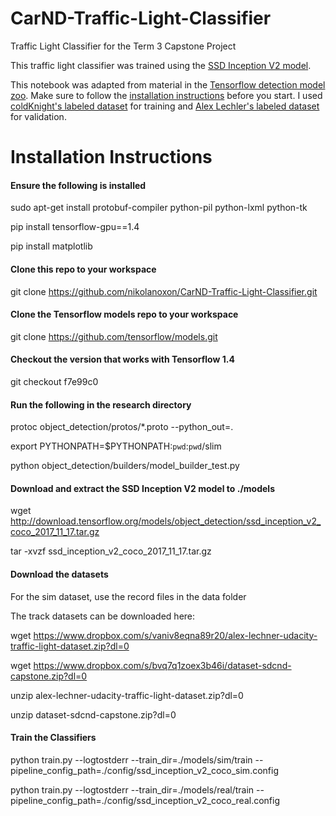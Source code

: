 # CarND-Traffic-Light-Classifier
Traffic Light Classifier for the Term 3 Capstone Project

This traffic light classifier was trained using the [SSD Inception V2 model](https://arxiv.org/pdf/1512.00567v3.pdf). 

This notebook was adapted from material in the [Tensorflow detection model zoo](https://github.com/tensorflow/models/blob/master/research/object_detection/g3doc/detection_model_zoo.md). Make sure to follow the [installation instructions](https://github.com/tensorflow/models/blob/master/research/object_detection/g3doc/installation.md) before you start. I used [coldKnight's labeled dataset](https://github.com/coldKnight/TrafficLight_Detection-TensorFlowAPI#get-the-dataset) for training and [Alex Lechler's labeled dataset](https://github.com/alex-lechner/Traffic-Light-Classification) for validation.

# Installation Instructions

#### Ensure the following is installed
sudo apt-get install protobuf-compiler python-pil python-lxml python-tk

pip install tensorflow-gpu==1.4

pip install matplotlib

#### Clone this repo to your workspace
git clone https://github.com/nikolanoxon/CarND-Traffic-Light-Classifier.git

#### Clone the Tensorflow models repo to your workspace
git clone https://github.com/tensorflow/models.git

#### Checkout the version that works with Tensorflow 1.4
git checkout f7e99c0

#### Run the following in the research directory
protoc object_detection/protos/*.proto --python_out=.

export PYTHONPATH=$PYTHONPATH:`pwd`:`pwd`/slim

python object_detection/builders/model_builder_test.py

#### Download and extract the SSD Inception V2 model to ./models
wget http://download.tensorflow.org/models/object_detection/ssd_inception_v2_coco_2017_11_17.tar.gz

tar -xvzf ssd_inception_v2_coco_2017_11_17.tar.gz

#### Download the datasets
For the sim dataset, use the record files in the data folder

The track datasets can be downloaded here:

wget https://www.dropbox.com/s/vaniv8eqna89r20/alex-lechner-udacity-traffic-light-dataset.zip?dl=0

wget https://www.dropbox.com/s/bvq7q1zoex3b46i/dataset-sdcnd-capstone.zip?dl=0 

unzip alex-lechner-udacity-traffic-light-dataset.zip?dl=0

unzip dataset-sdcnd-capstone.zip?dl=0 

#### Train the Classifiers 
python train.py --logtostderr --train_dir=./models/sim/train --pipeline_config_path=./config/ssd_inception_v2_coco_sim.config

python train.py --logtostderr --train_dir=./models/real/train --pipeline_config_path=./config/ssd_inception_v2_coco_real.config
